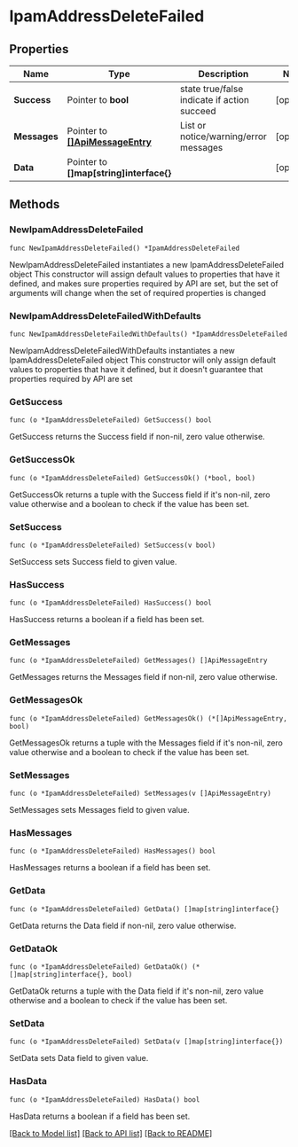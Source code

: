 # IpamAddressDeleteFailed

## Properties

Name | Type | Description | Notes
------------ | ------------- | ------------- | -------------
**Success** | Pointer to **bool** | state true/false indicate if action succeed | [optional] 
**Messages** | Pointer to [**[]ApiMessageEntry**](ApiMessageEntry.md) | List or notice/warning/error messages | [optional] 
**Data** | Pointer to **[]map[string]interface{}** |  | [optional] 

## Methods

### NewIpamAddressDeleteFailed

`func NewIpamAddressDeleteFailed() *IpamAddressDeleteFailed`

NewIpamAddressDeleteFailed instantiates a new IpamAddressDeleteFailed object
This constructor will assign default values to properties that have it defined,
and makes sure properties required by API are set, but the set of arguments
will change when the set of required properties is changed

### NewIpamAddressDeleteFailedWithDefaults

`func NewIpamAddressDeleteFailedWithDefaults() *IpamAddressDeleteFailed`

NewIpamAddressDeleteFailedWithDefaults instantiates a new IpamAddressDeleteFailed object
This constructor will only assign default values to properties that have it defined,
but it doesn't guarantee that properties required by API are set

### GetSuccess

`func (o *IpamAddressDeleteFailed) GetSuccess() bool`

GetSuccess returns the Success field if non-nil, zero value otherwise.

### GetSuccessOk

`func (o *IpamAddressDeleteFailed) GetSuccessOk() (*bool, bool)`

GetSuccessOk returns a tuple with the Success field if it's non-nil, zero value otherwise
and a boolean to check if the value has been set.

### SetSuccess

`func (o *IpamAddressDeleteFailed) SetSuccess(v bool)`

SetSuccess sets Success field to given value.

### HasSuccess

`func (o *IpamAddressDeleteFailed) HasSuccess() bool`

HasSuccess returns a boolean if a field has been set.

### GetMessages

`func (o *IpamAddressDeleteFailed) GetMessages() []ApiMessageEntry`

GetMessages returns the Messages field if non-nil, zero value otherwise.

### GetMessagesOk

`func (o *IpamAddressDeleteFailed) GetMessagesOk() (*[]ApiMessageEntry, bool)`

GetMessagesOk returns a tuple with the Messages field if it's non-nil, zero value otherwise
and a boolean to check if the value has been set.

### SetMessages

`func (o *IpamAddressDeleteFailed) SetMessages(v []ApiMessageEntry)`

SetMessages sets Messages field to given value.

### HasMessages

`func (o *IpamAddressDeleteFailed) HasMessages() bool`

HasMessages returns a boolean if a field has been set.

### GetData

`func (o *IpamAddressDeleteFailed) GetData() []map[string]interface{}`

GetData returns the Data field if non-nil, zero value otherwise.

### GetDataOk

`func (o *IpamAddressDeleteFailed) GetDataOk() (*[]map[string]interface{}, bool)`

GetDataOk returns a tuple with the Data field if it's non-nil, zero value otherwise
and a boolean to check if the value has been set.

### SetData

`func (o *IpamAddressDeleteFailed) SetData(v []map[string]interface{})`

SetData sets Data field to given value.

### HasData

`func (o *IpamAddressDeleteFailed) HasData() bool`

HasData returns a boolean if a field has been set.


[[Back to Model list]](../README.md#documentation-for-models) [[Back to API list]](../README.md#documentation-for-api-endpoints) [[Back to README]](../README.md)


